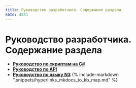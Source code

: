 ```yaml
---
title: Руководство разработчика. Содержание раздела
kbId: 4851
---
```


# Руководство разработчика. Содержание раздела

- **[Руководство по скриптам на C#](https://kb.comindware.ru/category\.php\?id=869)**
- **[Руководство по API](https://kb.comindware.ru/category\.php\?id=868)**
- **[Руководство по языку N3](https://kb.comindware.ru/category\.php\?id=867)**
{% include-markdown ".snippets/hyperlinks_mkdocs_to_kb_map.md" %}
